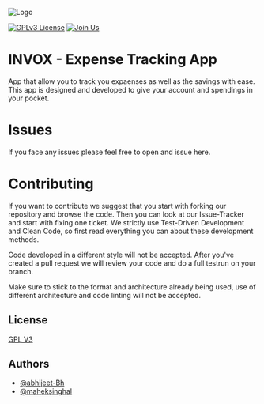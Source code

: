 
![Logo](https://raw.githubusercontent.com/abhijeet-Bh/Assingment_API/main/HeroImage.png)

[![GPLv3 License](https://img.shields.io/badge/License-GPL%20v3-yellow.svg)](https://opensource.org/licenses/)
[![Join Us](https://img.shields.io/badge/Join%20Us-BluFin-red)](https://www.instagram.com/blufin.design/)

# INVOX - Expense Tracking App

App that allow you to track you expaenses as well as the savings with ease. This app is designed and developed to give your account and spendings in your pocket.

# Issues
If you face any issues please feel free to open and issue here.

# Contributing
If you want to contribute we suggest that you start with forking our repository and browse the code. Then you can look at our Issue-Tracker and start with fixing one ticket. We strictly use Test-Driven Development and Clean Code, so first read everything you can about these development methods. 

Code developed in a different style will not be accepted. After you've created a pull request we will review your code and do a full testrun on your branch.

Make sure to stick to the format and architecture already being used, use of different architecture and code linting will not be accepted.

## License

[GPL V3](https://choosealicense.com/licenses/gpl-3.0/)


## Authors

- [@abhijeet-Bh](https://github.com/abhijeet-Bh)
- [@maheksinghal](https://github.com/maheksinghal)

